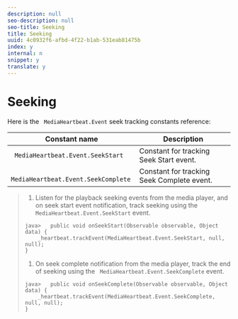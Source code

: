 ```yaml
---
description: null
seo-description: null
seo-title: Seeking
title: Seeking
uuid: 4c0932f6-afbd-4f22-b1ab-531eab81475b
index: y
internal: n
snippet: y
translate: y
---
```


# Seeking

Here is the ` MediaHeartbeat.Event` seek tracking constants reference: 



|  Constant name  | Description  |
|---|---|
|  ` MediaHeartbeat.Event.SeekStart`  | Constant for tracking Seek Start event.  |
|  ` MediaHeartbeat.Event.SeekComplete`  | Constant for tracking Seek Complete event.  |


>1. Listen for the playback seeking events from the media player, and on seek start event notification, track seeking using the ` MediaHeartbeat.Event.SeekStart` event.
>
>   ```
>   java>   public void onSeekStart(Observable observable, Object data) {  
>       _heartbeat.trackEvent(MediaHeartbeat.Event.SeekStart, null, null); 
>   }
>   ```
>
>1. On seek complete notification from the media player, track the end of seeking using the ` MediaHeartbeat.Event.SeekComplete` event.
>
>   ```
>   java>   public void onSeekComplete(Observable observable, Object data) {  
>       _heartbeat.trackEvent(MediaHeartbeat.Event.SeekComplete, null, null); 
>   }
>   ```
>
